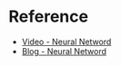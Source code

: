 # Reference
- [Video - Neural Netword](https://www.youtube.com/playlist?list=PLZHQObOWTQDNU6R1_67000Dx_ZCJB-3pi)
- [Blog - Neural Netword](https://tiendv.wordpress.com/2016/11/19/neural-networks/)

